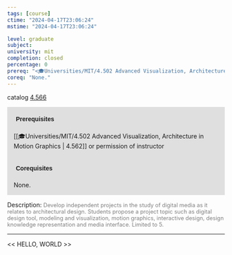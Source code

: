 ```yaml
---
tags: [course]
ctime: "2024-04-17T23:06:24"
mstime: "2024-04-17T23:06:24"

level: graduate
subject: 
university: mit
completion: closed
percentage: 0
prereq: "<🎓Universities/MIT/4.502 Advanced Visualization, Architecture in Motion Graphics> or permission of instructor"
coreq: "None."
---
```


catalog [4.566](http://student.mit.edu/catalog/m4e.html#4.566)

<span style="display: block; padding: 15px; background-color: rgb(100, 100, 100, 0.2);"><font id="m_prereq3154_0" style="display: block; font-family: Arial, sans-serif; font-weight: bold; padding: 5px">Prerequisites</font><br><span id="prereq3154_0">[[🎓Universities/MIT/4.502 Advanced Visualization, Architecture in Motion Graphics | 4.562]] or permission of instructor</span></span>
<span style="display: block; padding: 15px; background-color: rgb(100, 100, 100, 0.2);"><font id="m_coreq3154_0" style="display: block; font-family: Arial, sans-serif; font-weight: bold; padding: 5px">Corequisites</font><br><span id="coreq3154_0">None.</span></span>

<font style="">Description:</font>
<font style="color: grey; font-size: 0.8rem;">Develop independent projects in the study of digital media as it relates to architectural design. Students propose a project topic such as digital design tool, modeling and visualization, motion graphics, interactive design, design knowledge representation and media interface. Limited to 5.</font>



---

<< HELLO, WORLD >>

